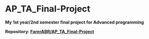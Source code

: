 # AP_TA_Final-Project


**My 1st year/2nd semester final project for Advanced programming**

**Repository: [FarerABR/AP_TA_Final-Project](https://github.com/FarerABR/AP_TA_Final-Project)**
